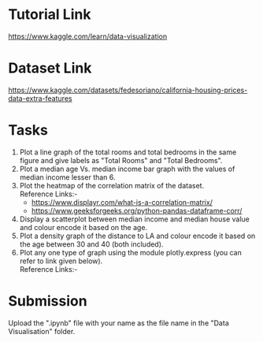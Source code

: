 # Tutorial Link
https://www.kaggle.com/learn/data-visualization

# Dataset Link
https://www.kaggle.com/datasets/fedesoriano/california-housing-prices-data-extra-features

# Tasks
1. Plot a line graph of the total rooms and total bedrooms in the same figure and give labels as "Total Rooms" and "Total Bedrooms".
2. Plot a median age Vs. median income bar graph with the values of median income lesser than 6.
3. Plot the heatmap of the correlation matrix of the dataset.<br />
   Reference Links:- <br />
   - https://www.displayr.com/what-is-a-correlation-matrix/<br />
   - https://www.geeksforgeeks.org/python-pandas-dataframe-corr/
4. Display a scatterplot between median income and median house value and colour encode it based on the age.
5. Plot a density graph of the distance to LA and colour encode it based on the age between 30 and 40 (both included).
6. Plot any one type of graph using the module plotly.express (you can refer to link given below).<br />
   Reference Links:- 

# Submission
Upload the ".ipynb" file with your name as the file name in the "Data Visualisation" folder.
